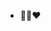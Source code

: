 <!--
**code-aesthete/code-aesthete** is a ✨ _special_ ✨ repository because its `README.md` (this file) appears on your GitHub profile.
-->
- 🎉🐍❤️
